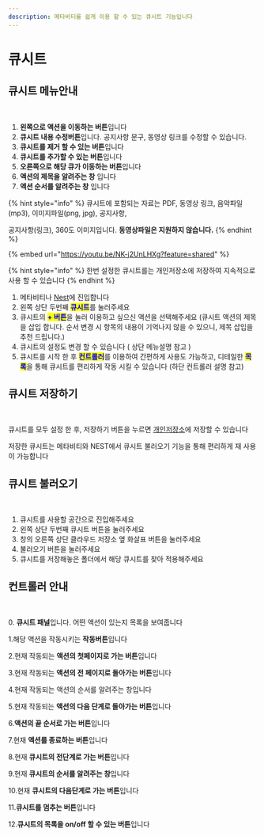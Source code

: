 ```yaml
---
description: 메타비티를 쉽게 이용 할 수 있는 큐시트 기능입니다
---
```


# 큐시트

## 큐시트 메뉴안내

<figure><img src="../.gitbook/assets/스크린샷-2023-11-23-오전-11.20.15.png" alt=""><figcaption></figcaption></figure>

1. **왼쪽으로 액션을 이동하는 버튼**입니다
2. **큐시트 내용 수정버튼**입니다. 공지사항 문구, 동영상 링크를 수정할 수 있습니다.
3. **큐시트를 제거 할 수 있는 버튼**입니다&#x20;
4. **큐시트를 추가할 수 있는 버튼**입니다&#x20;
5. **오른쪽으로 해당 큐가 이동하는 버튼**입니다&#x20;
6. **액션의 제목을 알려주는 창** 입니다
7. **액션 순서를 알려주는 창** 입니다&#x20;

{% hint style="info" %}
큐시트에 포함되는 자료는 PDF, 동영상 링크, 음악파일(mp3), 이미지파일(png, jpg), 공지사항,&#x20;

공지사항(링크), 360도 이미지입니다. **동영상파일은 지원하지 않습니다.**
{% endhint %}

{% embed url="https://youtu.be/NK-j2UnLHXg?feature=shared" %}

{% hint style="info" %}
한번 설정한 큐시트를는 개인저장소에 저장하여 지속적으로 사용 할 수 있습니다&#x20;
{% endhint %}

1. 메타비티나 [Nest](undefined-1.md)에 진입합니다
2. 왼쪽 상단 두번째 <mark style="color:blue;">**큐시트**</mark>를 눌러주세요
3. 큐시트의 <mark style="color:blue;">**+ 버튼**</mark>을 눌러 이용하고 싶으신 액션을 선택해주세요 (큐시트 액션의 제목을 삽입 합니다.  순서 변경 시 항목의 내용이 기억나지 않을 수 있으니, 제목 삽입을 추천 드립니다.)
4. 큐시트의 설정도 변경 할 수 있습니다 ( 상단 메뉴설명 참고 )&#x20;
5. 큐시트를 시작 한 후 <mark style="color:blue;">**컨트롤러**</mark>를 이용하여 간편하게 사용도 가능하고, 디테일한 <mark style="color:blue;">**목록**</mark>을 통해 큐시트를 편리하게 작동 시킬 수 있습니다 (하단 컨트롤러 설명 참고)

## 큐시트 저장하기&#x20;

<figure><img src="../.gitbook/assets/스크린샷-2023-11-23-오후-12.06.14.png" alt=""><figcaption></figcaption></figure>

큐시트를 모두 설정 한 후,  저장하기 버튼을 누르면 [개인저장소](undefined-2.md)에 저장할 수 있습니다&#x20;

저장한 큐시트는 메타비티와 NEST에서 큐시트 불러오기 기능을 통해 편리하게 재 사용이 가능합니다&#x20;



## 큐시트 불러오기

<figure><img src="../.gitbook/assets/스크린샷 2023-11-23 오후 12.10.09 복사.png" alt=""><figcaption></figcaption></figure>

1. 큐시트를 사용할 공간으로 진입해주세요
2. 왼쪽 상단 두번째 큐시트 버튼을 눌러주세요
3. 창의 오른쪽 상단 클라우드 저장소 옆 화살표 버튼을 눌러주세요
4. 불러오기 버튼을 눌러주세요
5. 큐시트를 저장해놓은 폴더에서 해당 큐시트를 찾아 적용해주세요

## 컨트롤러 안내

<figure><img src="../.gitbook/assets/스크린샷-2023-11-23-오전-11.31.31.png" alt=""><figcaption></figcaption></figure>

0\. **큐시트 패널**입니다. 어떤 액션이 있는지 목록을 보여줍니다&#x20;

1.해당 액션을 작동시키는 **작동버튼**입니다

2.현재 작동되는 **액션의 첫페이지로 가는 버튼**입니다

3.현재 작동되는 **액션의 전 페이지로 돌아가는 버튼**입니다&#x20;

4.현재 작동되는 액션의 순서를 알려주는 창입니다&#x20;

5.현재 작동되는 **액션의 다음 단계로 돌아가는 버튼**입니다&#x20;

6.**액션의 끝 순서로 가는 버튼**입니다&#x20;

7.현재 **액션를 종료하는 버튼**입니다&#x20;

8.현재 **큐시트의 전단계로 가는 버튼**입니다&#x20;

9.현재 **큐시트의 순서를 알려주는 창**입니다&#x20;

10.현재 **큐시트의 다음단계로 가는 버튼**입니다&#x20;

11.**큐시트를 멈추는 버튼**입니다&#x20;

12.**큐시트의 목록을 on/off 할 수 있는 버튼**입니다&#x20;







